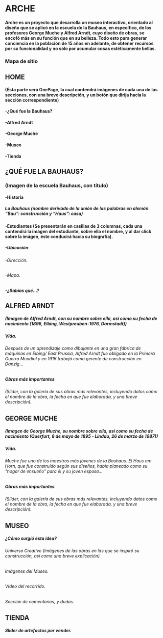 # ARCHE
#### Arche es un proyecto que desarrolla un museo interactivo, orientado al diseño que se aplicó en la escuela de la Bauhaus, en específico, de los profesores George Muche y Alfred Arndt, cuyo diseño de obras, se encofó más en su función que en su belleza. Todo esto para generar conciencia en la población de 15 años en adelante, de obtener recursos por su funcionalidad y no sólo por acumular cosas estéticamente bellas.

### Mapa de sitio

## HOME
#### (Ésta parte será OnePage, la cual contendrá imágenes de cada una de las secciones, con una breve descripción, y un botón que dirija hacia la sección correspondiente)
#### -¿Qué fue la Bauhaus?
#### -Alfred Arndt
#### -George Muche
#### -Museo
#### -Tienda
## ¿QUÉ FUE LA BAUHAUS?
### (Imagen de la escuela Bauhaus, con título)
#### -Historia
##### La Bauhaus (nombre derivado de la unión de las palabras en alemán “Bau”: construcción y “Haus”: casa)
#### -Estudiantes (Se presentarán en casillas de 3 columnas, cada una contendrá la imágen del estudiante, sobre ella el nombre, y al dar click sobre la imágen, éste conducirá hacia su biografía).
##### -Ubicación 
######  -Dirección.
######  -Mapa.
##### -¿Sabías qué...?
## ALFRED ARNDT
##### (Imagen de Alfred Arndt, con su nombre sobre ella, así como su fecha de nacimiento (1898, Elbing, Westpreuben-1976, Darmstadt))
##### Vida.
###### Después de un aprendizaje como dibujante en una gran fábrica de máquinas en Elbing/ East Prussia, Alfred Arndt fue obligado en la Primera Guerra Mundial y en 1916 trabajó como gerente de construcción en Danzig...
##### Obras más importantes
###### (Slider, con la galería de sus obras más relevantes, incluyendo datos como el nombre de la obra, la fecha en que fue elaborada, y una breve descripción).
## GEORGE MUCHE
##### (Imagen de George Muche, su nombre sobre ella, así como su fecha de nacimiento (Querfurt, 8 de mayo de 1895 - Lindau, 26 de marzo de 1987))
##### Vida.
###### Muche fue uno de los maestros más jóvenes de la Bauhaus. El Haus am Horn, que fue construido según sus diseños, había planeado como su "hogar de ensueño" para él y su joven esposa...
##### Obras más importantes
###### (Slider, con la galería de sus obras más relevantes, incluyendo datos como el nombre de la obra, la fecha en que fue elaborada, y una breve descripción).
## MUSEO
##### ¿Cómo surgió ésta idea?
###### Universo Creativo (Imágenes de las obras en las que se inspiró su construcción, así como una breve explicación)
###### Imágenes del Museo.
###### VIdeo del recorrido.
###### Sección de comentarios, y dudas.
## TIENDA
##### Slider de artefactos por vender.
